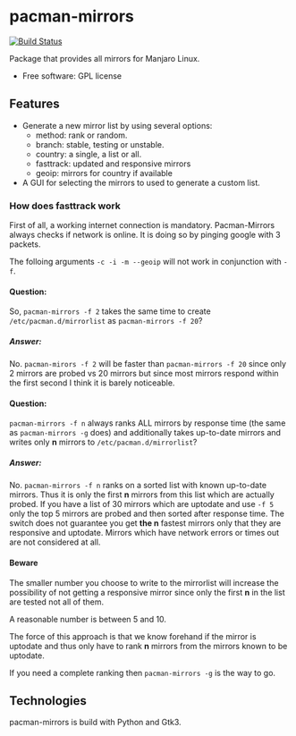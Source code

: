 # pacman-mirrors

[![Build Status](https://travis-ci.org/manjaro/pacman-mirrors.svg?branch=master)](https://travis-ci.org/manjaro/pacman-mirrors)

Package that provides all mirrors for Manjaro Linux.

- Free software: GPL license

## Features

- Generate a new mirror list by using several options:
    - method: rank or random.
    - branch: stable, testing or unstable.
    - country: a single, a list or all.
    - fasttrack: updated and responsive mirrors
    - geoip: mirrors for country if available
- A GUI for selecting the mirrors to used to generate a custom list.

### How does fasttrack work
First of all, a working internet connection is mandatory. Pacman-Mirrors always checks if network is online. It is doing so by pinging google with 3 packets.

The folloing arguments `-c -i -m --geoip` will not work in conjunction with `-f`. 
#### Question:
So, `pacman-mirrors -f 2` takes the same time to create `/etc/pacman.d/mirrorlist` as `pacman-mirrors -f 20`?
##### Answer:
No. `pacman-mirors -f 2` will be faster than `pacman-mirrors -f 20` since only 2 mirrors are probed vs 20 mirrors but since most mirrors respond within the first second I think it is barely noticeable.
#### Question:
`pacman-mirrors -f n` always ranks ALL mirrors by response time (the same as `pacman-mirrors -g` does) and additionally takes up-to-date mirrors and writes only **n** mirrors to `/etc/pacman.d/mirrorlist`?
##### Answer: 
No. `pacman-mirrors -f n` ranks on a sorted list with known up-to-date mirrors. Thus it is only the first **n** mirrors from this list which are actually probed. If you have a list of 30 mirrors which are uptodate and use `-f 5` only the top 5 mirrors are probed and then sorted after response time.
The switch does not guarantee you get **the n** fastest mirrors only that they are responsive and uptodate. Mirrors which have network errors or times out are not considered at all.
#### Beware
The smaller number you choose to write to the mirrorlist will increase the possibility of not getting a responsive mirror since only the first **n** in the list are tested not all of them.

A reasonable number is between 5 and 10.

The force of this approach is that we know forehand if the mirror is uptodate and thus only have to rank **n** mirrors from the mirrors known to be uptodate.

If you need a complete ranking then `pacman-mirrors -g` is the way to go.

## Technologies

pacman-mirrors is build with Python and Gtk3.
